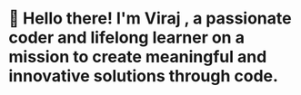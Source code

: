 # 👋 Hello there! I'm Viraj , a passionate coder and lifelong learner on a mission to create meaningful and innovative solutions through code.